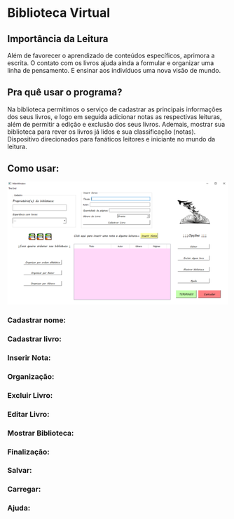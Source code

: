 # Biblioteca Virtual
## Importância da Leitura
Além de favorecer o aprendizado de conteúdos específicos, aprimora a escrita. O contato com os livros ajuda ainda a formular e organizar uma linha de pensamento. E ensinar aos indivíduos uma nova visão de mundo.
## Pra quê usar o programa?
 Na biblioteca permitimos o serviço de cadastrar as principais informações dos seus livros, e logo em seguida adicionar notas as respectivas leituras, além de permitir a edição e exclusão dos seus livros. Ademais, mostrar sua biblioteca para rever os livros já lidos e sua classificação (notas). Dispositivo direcionados para fanáticos leitores e iniciante no mundo da leitura.
## Como usar:
![mostar](https://raw.githubusercontent.com/pizza2u/Biblioteca-Virtual/master/-manual/tela-incial.png)

### Cadastrar nome:

### Cadastrar livro:
### Inserir Nota:
### Organização:
### Excluir Livro:
### Editar Livro:
### Mostrar Biblioteca:
### Finalização:
### Salvar:
### Carregar:
### Ajuda:
